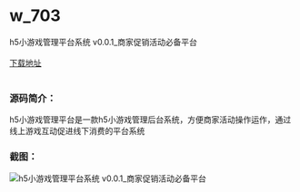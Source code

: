 # w_703
h5小游戏管理平台系统 v0.0.1_商家促销活动必备平台
<br/></br>
[下载地址](https://www.uuid2.com/703.html "下载地址")
<br/></br>
<h3>源码简介：</h3>
<p>h5小游戏管理平台是一款h5小游戏管理后台系统，方便商家活动操作运作，通过线上游戏互动促进线下消费的平台系统<p>
<h3>截图：</h3>
<img src="https://www.uuid2.com/wp-content/uploads/img/202110/ccc9efb350.jpg" alt="h5小游戏管理平台系统 v0.0.1_商家促销活动必备平台">
